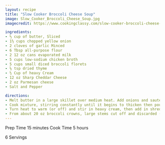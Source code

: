 ```yaml
---
layout: recipe
title: "Slow Cooker Broccoli Cheese Soup"
image: Slow_Cooker_Broccoli_Cheese_Soup.jpg
imagecredit: https://www.cookingclassy.com/slow-cooker-broccoli-cheese-soup/

ingredients:
- ⅓ cup of butter, Sliced
- 1½ cups chopped yellow onion
- 2 cloves of garlic Minced
- 6 Tbsp all-purpose flour
- 2 12 oz cans evaporated milk
- 5 cups low-sodium chicken broth
- 5 cups small diced broccoli florets
- ⅛ tsp dried thyme
- ½ Cup of heavy Cream
- 12 oz Sharp Cheddar Cheese
- 2 oz Parmesan cheese
- Salt and Pepper 

directions:
- Melt butter in a large skillet over medium heat. Add onions and saute until they begin to soften, about 3 - 4 minutes. Add garlic, flour and season lightly with salt and pepper then cook, stirring constantly, 2 minutes. While whisking, slowly pour in evaporated milk (whisk well to smooth).
- Cook mixture, stirring constantly until it begins to thicken then pour into a slow cooker along with chicken broth, diced broccoli and thyme. Cover with lid and cook on low heat for 5 - 6 hours.
- Turn heat to warm (or off) and stir in heavy cream, then add in shredded cheddar cheese and parmesan cheese and stir to blend. Season with salt and pepper to taste and serve warm.
- From about 20 oz broccoli crowns, large stems cut off and discarded (or reserved for another use), florets diced into small pieces.
---
```


Prep Time 15 minutes
Cook Time 5 hours

6 Servings
